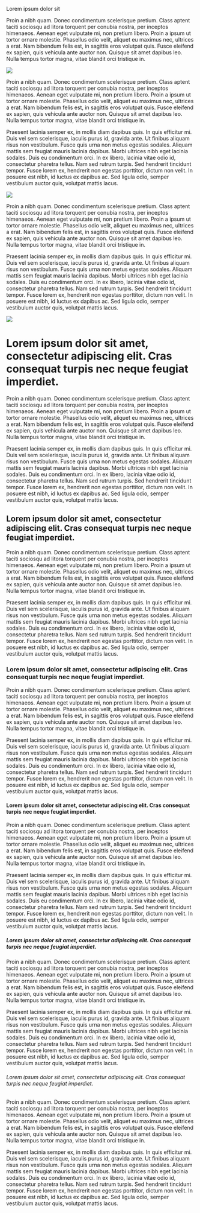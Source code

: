 <Hero>Lorem ipsum dolor sit</Hero>

Proin a nibh quam. Donec condimentum scelerisque pretium. Class aptent taciti sociosqu ad litora torquent per conubia nostra, per inceptos himenaeos. Aenean eget vulputate mi, non pretium libero. Proin a ipsum ut tortor ornare molestie. Phasellus odio velit, aliquet eu maximus nec, ultrices a erat. Nam bibendum felis est, in sagittis eros volutpat quis. Fusce eleifend ex sapien, quis vehicula ante auctor non. Quisque sit amet dapibus leo. Nulla tempus tortor magna, vitae blandit orci tristique in.

<Image src="column.jpg" layout="column" caption="Grilled White Cheese Sandwich" />

Proin a nibh quam. Donec condimentum scelerisque pretium. Class aptent taciti sociosqu ad litora torquent per conubia nostra, per inceptos himenaeos. Aenean eget vulputate mi, non pretium libero. Proin a ipsum ut tortor ornare molestie. Phasellus odio velit, aliquet eu maximus nec, ultrices a erat. Nam bibendum felis est, in sagittis eros volutpat quis. Fusce eleifend ex sapien, quis vehicula ante auctor non. Quisque sit amet dapibus leo. Nulla tempus tortor magna, vitae blandit orci tristique in.

Praesent lacinia semper ex, in mollis diam dapibus quis. In quis efficitur mi. Duis vel sem scelerisque, iaculis purus id, gravida ante. Ut finibus aliquam risus non vestibulum. Fusce quis urna non metus egestas sodales. Aliquam mattis sem feugiat mauris lacinia dapibus. Morbi ultrices nibh eget lacinia sodales. Duis eu condimentum orci. In ex libero, lacinia vitae odio id, consectetur pharetra tellus. Nam sed rutrum turpis. Sed hendrerit tincidunt tempor. Fusce lorem ex, hendrerit non egestas porttitor, dictum non velit. In posuere est nibh, id luctus ex dapibus ac. Sed ligula odio, semper vestibulum auctor quis, volutpat mattis lacus.

<Image src="outset.jpg" layout="outset" credit="https://unsplash.com/photos/pdE3FkZ9vuQ" />

Proin a nibh quam. Donec condimentum scelerisque pretium. Class aptent taciti sociosqu ad litora torquent per conubia nostra, per inceptos himenaeos. Aenean eget vulputate mi, non pretium libero. Proin a ipsum ut tortor ornare molestie. Phasellus odio velit, aliquet eu maximus nec, ultrices a erat. Nam bibendum felis est, in sagittis eros volutpat quis. Fusce eleifend ex sapien, quis vehicula ante auctor non. Quisque sit amet dapibus leo. Nulla tempus tortor magna, vitae blandit orci tristique in.

Praesent lacinia semper ex, in mollis diam dapibus quis. In quis efficitur mi. Duis vel sem scelerisque, iaculis purus id, gravida ante. Ut finibus aliquam risus non vestibulum. Fusce quis urna non metus egestas sodales. Aliquam mattis sem feugiat mauris lacinia dapibus. Morbi ultrices nibh eget lacinia sodales. Duis eu condimentum orci. In ex libero, lacinia vitae odio id, consectetur pharetra tellus. Nam sed rutrum turpis. Sed hendrerit tincidunt tempor. Fusce lorem ex, hendrerit non egestas porttitor, dictum non velit. In posuere est nibh, id luctus ex dapibus ac. Sed ligula odio, semper vestibulum auctor quis, volutpat mattis lacus.

<Image src="screen.jpg" layout="screen" caption="Photo by Artur D. on Unsplash" credit="https://unsplash.com/photos/IADY2y5w7FQ" />

# Lorem ipsum dolor sit amet, consectetur adipiscing elit. Cras consequat turpis nec neque feugiat imperdiet.

Proin a nibh quam. Donec condimentum scelerisque pretium. Class aptent taciti sociosqu ad litora torquent per conubia nostra, per inceptos himenaeos. Aenean eget vulputate mi, non pretium libero. Proin a ipsum ut tortor ornare molestie. Phasellus odio velit, aliquet eu maximus nec, ultrices a erat. Nam bibendum felis est, in sagittis eros volutpat quis. Fusce eleifend ex sapien, quis vehicula ante auctor non. Quisque sit amet dapibus leo. Nulla tempus tortor magna, vitae blandit orci tristique in.

Praesent lacinia semper ex, in mollis diam dapibus quis. In quis efficitur mi. Duis vel sem scelerisque, iaculis purus id, gravida ante. Ut finibus aliquam risus non vestibulum. Fusce quis urna non metus egestas sodales. Aliquam mattis sem feugiat mauris lacinia dapibus. Morbi ultrices nibh eget lacinia sodales. Duis eu condimentum orci. In ex libero, lacinia vitae odio id, consectetur pharetra tellus. Nam sed rutrum turpis. Sed hendrerit tincidunt tempor. Fusce lorem ex, hendrerit non egestas porttitor, dictum non velit. In posuere est nibh, id luctus ex dapibus ac. Sed ligula odio, semper vestibulum auctor quis, volutpat mattis lacus.

## Lorem ipsum dolor sit amet, consectetur adipiscing elit. Cras consequat turpis nec neque feugiat imperdiet.

Proin a nibh quam. Donec condimentum scelerisque pretium. Class aptent taciti sociosqu ad litora torquent per conubia nostra, per inceptos himenaeos. Aenean eget vulputate mi, non pretium libero. Proin a ipsum ut tortor ornare molestie. Phasellus odio velit, aliquet eu maximus nec, ultrices a erat. Nam bibendum felis est, in sagittis eros volutpat quis. Fusce eleifend ex sapien, quis vehicula ante auctor non. Quisque sit amet dapibus leo. Nulla tempus tortor magna, vitae blandit orci tristique in.

Praesent lacinia semper ex, in mollis diam dapibus quis. In quis efficitur mi. Duis vel sem scelerisque, iaculis purus id, gravida ante. Ut finibus aliquam risus non vestibulum. Fusce quis urna non metus egestas sodales. Aliquam mattis sem feugiat mauris lacinia dapibus. Morbi ultrices nibh eget lacinia sodales. Duis eu condimentum orci. In ex libero, lacinia vitae odio id, consectetur pharetra tellus. Nam sed rutrum turpis. Sed hendrerit tincidunt tempor. Fusce lorem ex, hendrerit non egestas porttitor, dictum non velit. In posuere est nibh, id luctus ex dapibus ac. Sed ligula odio, semper vestibulum auctor quis, volutpat mattis lacus.

### Lorem ipsum dolor sit amet, consectetur adipiscing elit. Cras consequat turpis nec neque feugiat imperdiet.

Proin a nibh quam. Donec condimentum scelerisque pretium. Class aptent taciti sociosqu ad litora torquent per conubia nostra, per inceptos himenaeos. Aenean eget vulputate mi, non pretium libero. Proin a ipsum ut tortor ornare molestie. Phasellus odio velit, aliquet eu maximus nec, ultrices a erat. Nam bibendum felis est, in sagittis eros volutpat quis. Fusce eleifend ex sapien, quis vehicula ante auctor non. Quisque sit amet dapibus leo. Nulla tempus tortor magna, vitae blandit orci tristique in.

Praesent lacinia semper ex, in mollis diam dapibus quis. In quis efficitur mi. Duis vel sem scelerisque, iaculis purus id, gravida ante. Ut finibus aliquam risus non vestibulum. Fusce quis urna non metus egestas sodales. Aliquam mattis sem feugiat mauris lacinia dapibus. Morbi ultrices nibh eget lacinia sodales. Duis eu condimentum orci. In ex libero, lacinia vitae odio id, consectetur pharetra tellus. Nam sed rutrum turpis. Sed hendrerit tincidunt tempor. Fusce lorem ex, hendrerit non egestas porttitor, dictum non velit. In posuere est nibh, id luctus ex dapibus ac. Sed ligula odio, semper vestibulum auctor quis, volutpat mattis lacus.

#### Lorem ipsum dolor sit amet, consectetur adipiscing elit. Cras consequat turpis nec neque feugiat imperdiet.

Proin a nibh quam. Donec condimentum scelerisque pretium. Class aptent taciti sociosqu ad litora torquent per conubia nostra, per inceptos himenaeos. Aenean eget vulputate mi, non pretium libero. Proin a ipsum ut tortor ornare molestie. Phasellus odio velit, aliquet eu maximus nec, ultrices a erat. Nam bibendum felis est, in sagittis eros volutpat quis. Fusce eleifend ex sapien, quis vehicula ante auctor non. Quisque sit amet dapibus leo. Nulla tempus tortor magna, vitae blandit orci tristique in.

Praesent lacinia semper ex, in mollis diam dapibus quis. In quis efficitur mi. Duis vel sem scelerisque, iaculis purus id, gravida ante. Ut finibus aliquam risus non vestibulum. Fusce quis urna non metus egestas sodales. Aliquam mattis sem feugiat mauris lacinia dapibus. Morbi ultrices nibh eget lacinia sodales. Duis eu condimentum orci. In ex libero, lacinia vitae odio id, consectetur pharetra tellus. Nam sed rutrum turpis. Sed hendrerit tincidunt tempor. Fusce lorem ex, hendrerit non egestas porttitor, dictum non velit. In posuere est nibh, id luctus ex dapibus ac. Sed ligula odio, semper vestibulum auctor quis, volutpat mattis lacus.

##### Lorem ipsum dolor sit amet, consectetur adipiscing elit. Cras consequat turpis nec neque feugiat imperdiet.

Proin a nibh quam. Donec condimentum scelerisque pretium. Class aptent taciti sociosqu ad litora torquent per conubia nostra, per inceptos himenaeos. Aenean eget vulputate mi, non pretium libero. Proin a ipsum ut tortor ornare molestie. Phasellus odio velit, aliquet eu maximus nec, ultrices a erat. Nam bibendum felis est, in sagittis eros volutpat quis. Fusce eleifend ex sapien, quis vehicula ante auctor non. Quisque sit amet dapibus leo. Nulla tempus tortor magna, vitae blandit orci tristique in.

Praesent lacinia semper ex, in mollis diam dapibus quis. In quis efficitur mi. Duis vel sem scelerisque, iaculis purus id, gravida ante. Ut finibus aliquam risus non vestibulum. Fusce quis urna non metus egestas sodales. Aliquam mattis sem feugiat mauris lacinia dapibus. Morbi ultrices nibh eget lacinia sodales. Duis eu condimentum orci. In ex libero, lacinia vitae odio id, consectetur pharetra tellus. Nam sed rutrum turpis. Sed hendrerit tincidunt tempor. Fusce lorem ex, hendrerit non egestas porttitor, dictum non velit. In posuere est nibh, id luctus ex dapibus ac. Sed ligula odio, semper vestibulum auctor quis, volutpat mattis lacus.

###### Lorem ipsum dolor sit amet, consectetur adipiscing elit. Cras consequat turpis nec neque feugiat imperdiet.

Proin a nibh quam. Donec condimentum scelerisque pretium. Class aptent taciti sociosqu ad litora torquent per conubia nostra, per inceptos himenaeos. Aenean eget vulputate mi, non pretium libero. Proin a ipsum ut tortor ornare molestie. Phasellus odio velit, aliquet eu maximus nec, ultrices a erat. Nam bibendum felis est, in sagittis eros volutpat quis. Fusce eleifend ex sapien, quis vehicula ante auctor non. Quisque sit amet dapibus leo. Nulla tempus tortor magna, vitae blandit orci tristique in.

Praesent lacinia semper ex, in mollis diam dapibus quis. In quis efficitur mi. Duis vel sem scelerisque, iaculis purus id, gravida ante. Ut finibus aliquam risus non vestibulum. Fusce quis urna non metus egestas sodales. Aliquam mattis sem feugiat mauris lacinia dapibus. Morbi ultrices nibh eget lacinia sodales. Duis eu condimentum orci. In ex libero, lacinia vitae odio id, consectetur pharetra tellus. Nam sed rutrum turpis. Sed hendrerit tincidunt tempor. Fusce lorem ex, hendrerit non egestas porttitor, dictum non velit. In posuere est nibh, id luctus ex dapibus ac. Sed ligula odio, semper vestibulum auctor quis, volutpat mattis lacus.
